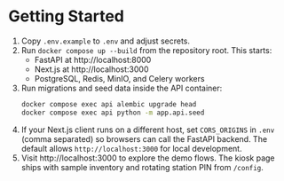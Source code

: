 # Getting Started

1. Copy `.env.example` to `.env` and adjust secrets.
2. Run `docker compose up --build` from the repository root. This starts:
   - FastAPI at http://localhost:8000
   - Next.js at http://localhost:3000
   - PostgreSQL, Redis, MinIO, and Celery workers
3. Run migrations and seed data inside the API container:
   ```bash
   docker compose exec api alembic upgrade head
   docker compose exec api python -m app.api.seed
   ```
4. If your Next.js client runs on a different host, set `CORS_ORIGINS` in `.env` (comma separated) so browsers can call the FastAPI backend. The default allows `http://localhost:3000` for local development.
5. Visit http://localhost:3000 to explore the demo flows. The kiosk page ships with sample inventory and rotating station PIN from `/config`.
